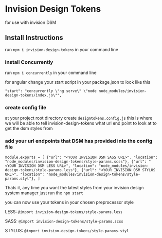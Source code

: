 # Invision Design Tokens
for use with invision DSM

## Install Instructions

run `npm i invision-design-tokens` in your command line

### install Concurrently

 run `npm i concurrently` in your command line

for angular change your start script in your package.json to look like this

`"start": "concurrently \"ng serve\" \"node node_modules/invision-design-tokens/index.js\"",`


### create config file

at your project root directory create `designtokens.config.js`
this is where we will be able to tell invision-design-tokens what url end point to look at to get the dsm styles from

### add your url endpoints that DSM has provided into the config file

`module.exports = [
  {"url": "<YOUR INVISION DSM SASS URL>",
    "location": "node_modules/invision-design-tokens/style-params.scss"},
  {"url": "<YOUR INVISION DSM LESS URL>",
    "location": "node_modules/invision-design-tokens/style-params.less"},
  {"url": "<YOUR INVISION DSM STYLUS URL>",
    "location": "node_modules/invision-design-tokens/style-params.styl"},
]`


Thats it, any time you want the latest styles from your invision design system manager just run the `npm start`

you can now use your tokens in your chosen preprocessor style

LESS: `@import invision-design-tokens/style-params.less`

SASS: `@import invision-design-tokens/style-params.scss`

STYLUS: `@import invision-design-tokens/style-params.styl`



